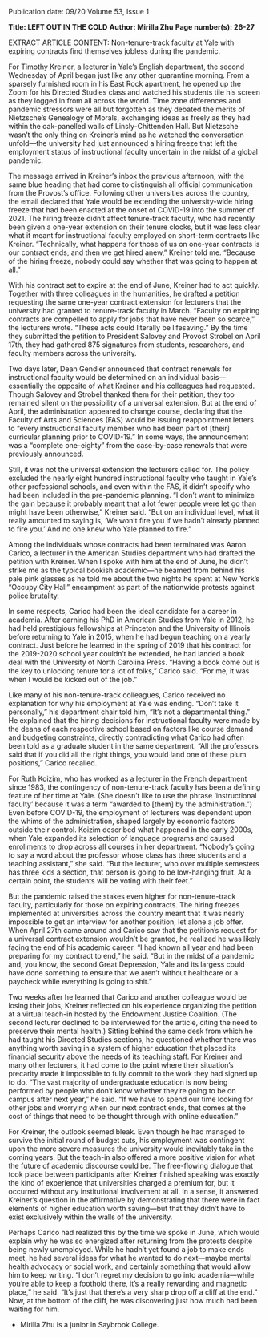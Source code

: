 Publication date: 09/20
Volume 53, Issue 1

**Title:  LEFT OUT IN THE COLD**
**Author: Mirilla Zhu**
**Page number(s): 26-27**

EXTRACT ARTICLE CONTENT:
Non-tenure-track faculty at Yale with expiring contracts find themselves jobless during the pandemic.


For Timothy Kreiner, a lecturer in Yale’s English department, the second Wednesday of April began just like any other quarantine morning. From a sparsely furnished room in his East Rock apartment, he opened up the Zoom for his Directed Studies class and watched his students tile his screen as they logged in from all across the world. Time zone differences and pandemic stressors were all but forgotten as they debated the merits of Nietzsche’s Genealogy of Morals, exchanging ideas as freely as they had within the oak-panelled walls of Linsly-Chittenden Hall. But Nietzsche wasn’t the only thing on Kreiner’s mind as he watched the conversation unfold—the university had just announced a hiring freeze that left the employment status of instructional faculty uncertain in the midst of a global pandemic.

The message arrived in Kreiner’s inbox the previous afternoon, with the same blue heading that had come to distinguish all official communication from the Provost’s office. Following other universities across the country, the email declared that Yale would be extending the university-wide hiring freeze that had been enacted at the onset of COVID-19 into the summer of 2021. The hiring freeze didn’t affect tenure-track faculty, who had recently been given a one-year extension on their tenure clocks, but it was less clear what it meant for instructional faculty employed on short-term contracts like Kreiner. “Technically, what happens for those of us on one-year contracts is our contract ends, and then we get hired anew,” Kreiner told me. “Because of the hiring freeze, nobody could say whether that was going to happen at all.”

With his contract set to expire at the end of June, Kreiner had to act quickly. Together with three colleagues in the humanities, he drafted a petition requesting the same one-year contract extension for lecturers that the university had granted to tenure-track faculty in March. “Faculty on expiring contracts are compelled to apply for jobs that have never been so scarce,” the lecturers wrote. “These acts could literally be lifesaving.” By the time they submitted the petition to President Salovey and Provost Strobel on April 17th, they had gathered 875 signatures from students, researchers, and faculty members across the university.

Two days later, Dean Gendler announced that contract renewals for instructional faculty would be determined on an individual basis—essentially the opposite of what Kreiner and his colleagues had requested. Though Salovey and Strobel thanked them for their petition, they too remained silent on the possibility of a universal extension. But at the end of April, the administration appeared to change course, declaring that the Faculty of Arts and Sciences (FAS) would be issuing reappointment letters to “every instructional faculty member who had been part of [their] curricular planning prior to COVID-19.” In some ways, the announcement was a “complete one-eighty” from the case-by-case renewals that were previously announced.


Still, it was not the universal extension the lecturers called for. The policy excluded the nearly eight hundred instructional faculty who taught in Yale’s other professional schools, and even within the FAS, it didn’t specify who had been included in the pre-pandemic planning. “I don’t want to minimize the gain because it probably meant that a lot fewer people were let go than might have been otherwise,” Kreiner said. “But on an individual level, what it really amounted to saying is, ‘We won’t fire you if we hadn’t already planned to fire you.’ And no one knew who Yale planned to fire.”


Among the individuals whose contracts had been terminated was Aaron Carico, a lecturer in the American Studies department who had drafted the petition with Kreiner. When I spoke with him at the end of June, he didn’t strike me as the typical bookish academic—he beamed from behind his pale pink glasses as he told me about the two nights he spent at New York’s “Occupy City Hall” encampment as part of the nationwide protests against police brutality.


In some respects, Carico had been the ideal candidate for a career in academia. After earning his PhD in American Studies from Yale in 2012, he had held prestigious fellowships at Princeton and the University of Illinois before returning to Yale in 2015, when he had begun teaching on a yearly contract. Just before he learned in the spring of 2019 that his contract for the 2019-2020 school year couldn’t be extended, he had landed a book deal with the University of North Carolina Press. “Having a book come out is the key to unlocking tenure for a lot of folks,” Carico said. “For me, it was when I would be kicked out of the job.”


Like many of his non-tenure-track colleagues, Carico received no explanation for why his employment at Yale was ending. “Don’t take it personally,” his department chair told him, “It’s not a departmental thing.” He explained that the hiring decisions for instructional faculty were made by the deans of each respective school based on factors like course demand and budgeting constraints, directly contradicting what Carico had often been told as a graduate student in the same department. “All the professors said that if you did all the right things, you would land one of these plum positions,” Carico recalled.


For Ruth Koizim, who has worked as a lecturer in the French department since 1983, the contingency of non-tenure-track faculty has been a defining feature of her time at Yale. (She doesn’t like to use the phrase ‘instructional faculty’ because it was a term “awarded to [them] by the administration.”) Even before COVID-19, the employment of lecturers was dependent upon the whims of the administration, shaped largely by economic factors outside their control. Koizim described what happened in the early 2000s, when Yale expanded its selection of language programs and caused enrollments to drop across all courses in her department. “Nobody’s going to say a word about the professor whose class has three students and a teaching assistant,” she said. “But the lecturer, who over multiple semesters has three kids a section, that person is going to be low-hanging fruit. At a certain point, the students will be voting with their feet.”


But the pandemic raised the stakes even higher for non-tenure-track faculty, particularly for those on expiring contracts. The hiring freezes implemented at universities across the country meant that it was nearly impossible to get an interview for another position, let alone a job offer. When April 27th came around and Carico saw that the petition’s request for a universal contract extension wouldn’t be granted, he realized he was likely facing the end of his academic career. “I had known all year and had been preparing for my contract to end,” he said. “But in the midst of a pandemic and, you know, the second Great Depression, Yale and its largess could have done something to ensure that we aren’t without healthcare or a paycheck while everything is going to shit.”


Two weeks after he learned that Carico and another colleague would be losing their jobs, Kreiner reflected on his experience organizing the petition at a virtual teach-in hosted by the Endowment Justice Coalition. (The second lecturer declined to be interviewed for the article, citing the need to preserve their mental health.) Sitting behind the same desk from which he had taught his Directed Studies sections, he questioned whether there was anything worth saving in a system of higher education that placed its financial security above the needs of its teaching staff. For Kreiner and many other lecturers, it had come to the point where their situation’s precarity made it impossible to fully commit to the work they had signed up to do. “The vast majority of undergraduate education is now being performed by people who don’t know whether they’re going to be on campus after next year,” he said. “If we have to spend our time looking for other jobs and worrying when our next contract ends, that comes at the cost of things that need to be thought through with online education.”


For Kreiner, the outlook seemed bleak. Even though he had managed to survive the initial round of budget cuts, his employment was contingent upon the more severe measures the university would inevitably take in the coming years. But the teach-in also offered a more positive vision for what the future of academic discourse could be. The free-flowing dialogue that took place between participants after Kreiner finished speaking was exactly the kind of experience that universities charged a premium for, but it occurred without any institutional involvement at all. In a sense, it answered Kreiner’s question in the affirmative by demonstrating that there were in fact elements of higher education worth saving—but that they didn’t have to exist exclusively within the walls of the university.


Perhaps Carico had realized this by the time we spoke in June, which would explain why he was so energized after returning from the protests despite being newly unemployed. While he hadn’t yet found a job to make ends meet, he had several ideas for what he wanted to do next—maybe mental health advocacy or social work, and certainly something that would allow him to keep writing. “I don’t regret my decision to go into academia—while you’re able to keep a foothold there, it’s a really rewarding and magnetic place,” he said. “It’s just that there’s a very sharp drop off a cliff at the end.” Now, at the bottom of the cliff, he was discovering just how much had been waiting for him.

- Mirilla Zhu is a junior in Saybrook College.